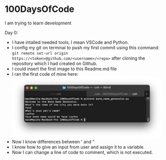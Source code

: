 # 100DaysOfCode
I am trying to learn development

Day 0:
- I have intalled needed tools, I mean VSCode and Python.
- I config my git on terminal to push my first commit using this command: ``` git remote set-url origin https://<token>@github.com/<username>/<repo>``` after cloning the repository which I had created on Github.
- I could insert the first image to this Readme.md file
- I ran the first code of mine here:
![Alt text]( draft_resources/terminal_image_that_shows_day0.png "Title")
- Now I know differences between \' and \"
- I know how to give an input from user and assign it to a variable.
- Now I can change a line of code to comment, which is not executed.